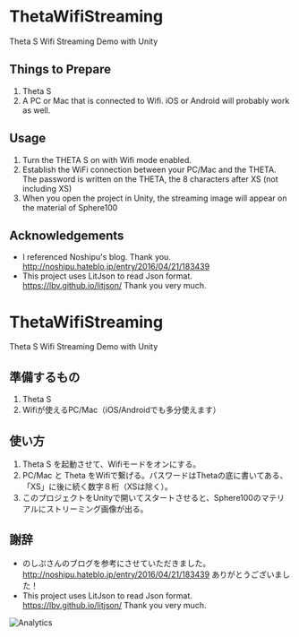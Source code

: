 # ThetaWifiStreaming
Theta S Wifi Streaming Demo with Unity

## Things to Prepare 
1. Theta S
2. A PC or Mac that is connected to Wifi. iOS or Android will probably work as well. 

## Usage
1. Turn the THETA S on with Wifi mode enabled.
2. Establish the WiFi connection between your PC/Mac and the THETA. The password is written on the THETA, the 8 characters after XS (not including XS)
3. When you open the project in Unity, the streaming image will appear on the material of Sphere100

## Acknowledgements
- I referenced Noshipu's blog. Thank you.  http://noshipu.hateblo.jp/entry/2016/04/21/183439 
- This project uses LitJson to read Json format. https://lbv.github.io/litjson/ Thank you very much.


# ThetaWifiStreaming
Theta S Wifi Streaming Demo with Unity

## 準備するもの
1. Theta S
2. Wifiが使えるPC/Mac（iOS/Androidでも多分使えます）

## 使い方
1. Theta S を起動させて、Wifiモードをオンにする。
2. PC/Mac と Theta をWifiで繋げる。パスワードはThetaの底に書いてある、「XS」に後に続く数字８桁（XSは除く）。
3. このプロジェクトをUnityで開いてスタートさせると、Sphere100のマテリアルにストリーミング画像が出る。

## 謝辞
- のしぷさんのブログを参考にさせていただきました。 http://noshipu.hateblo.jp/entry/2016/04/21/183439 ありがとうございました！
- This project uses LitJson to read Json format. https://lbv.github.io/litjson/ Thank you very much.

![Analytics](https://ga-beacon.appspot.com/UA-73311422-5/Theta-WebGL-viewer)
